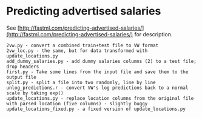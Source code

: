 Predicting advertised salaries
==============================

See [http://fastml.com/predicting-advertised-salaries/](http://fastml.com/predicting-advertised-salaries/) for description.

	2vw.py - convert a combined train+test file to VW format
	2vw_loc.py - the same, but for data transformed with update_locations.py
	add_dummy_salaries.py - add dummy salaries columns (2) to a test file; drop headers
	first.py - Take some lines from the input file and save them to the output file
	split.py - split a file into two randomly, line by line
	unlog_predictions.r - convert VW's log predictions back to a normal scale by taking exp()
	update_locations.py - replace location columns from the original file with parsed location (five columns) - slightly buggy
	update_locations_fixed.py - a fixed version of update_locations.py